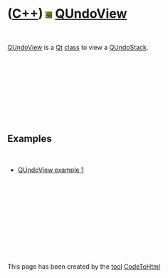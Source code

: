 



 

 

 

 

 

([C++](Cpp.md)) ![Qt](PicQt.png) [QUndoView](CppQUndoView.md)
===============================================================

 

[QUndoView](CppQUndoView.md) is a [Qt](CppQt.md) [class](CppClass.md)
to view a [QUndoStack](CppQUndoStack.md).

 

 

 

 

 

Examples
--------

 

-   [QUndoView example 1](CppQUndoViewExample1.md)

 

 

 

 

 





 




This page has been created by the [tool](Tools.md)
[CodeToHtml](ToolCodeToHtml.md)
